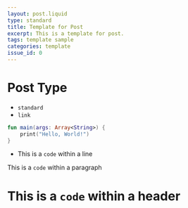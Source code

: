```yaml
---
layout: post.liquid
type: standard
title: Template for Post
excerpt: This is a template for post.
tags: template sample
categories: template
issue_id: 0
---
```


# Post Type

- `standard`
- `link`

```kotlin
fun main(args: Array<String>) {
    print("Hello, World!")
}
```

- This is a `code` within a line

This is a `code` within a paragraph

# This is a `code` within a header